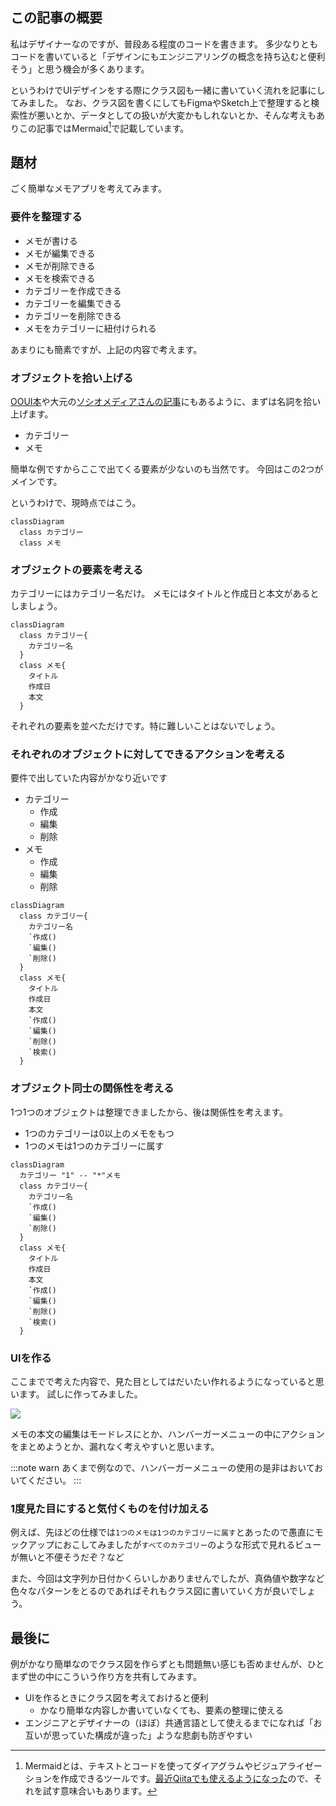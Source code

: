 <!--
title:   クラス図をUIデザインの際にも書く
tags:    Design,uml,クラス図,デザイン
id:      019231958ee1f3d5bf5d
private: false
-->
## この記事の概要

私はデザイナーなのですが、普段ある程度のコードを書きます。
多少なりともコードを書いていると「デザインにもエンジニアリングの概念を持ち込むと便利そう」と思う機会が多くあります。

というわけでUIデザインをする際にクラス図も一緒に書いていく流れを記事にしてみました。
なお、クラス図を書くにしてもFigmaやSketch上で整理すると検索性が悪いとか、データとしての扱いが大変かもしれないとか、そんな考えもありこの記事ではMermaid[^1]で記載しています。

[^1]: Mermaidとは、テキストとコードを使ってダイアグラムやビジュアライゼーションを作成できるツールです。[最近Qiitaでも使えるようになった](https://qiita.com/release-notes#mermaidによるダイアグラムの表示をベータ版として公開しました)ので、それを試す意味合いもあります。

## 題材

ごく簡単なメモアプリを考えてみます。

### 要件を整理する

- メモが書ける
- メモが編集できる
- メモが削除できる
- メモを検索できる
- カテゴリーを作成できる
- カテゴリーを編集できる
- カテゴリーを削除できる
- メモをカテゴリーに紐付けられる

あまりにも簡素ですが、上記の内容で考えます。

### オブジェクトを拾い上げる

[OOUI本](https://www.amazon.co.jp/dp/B0893RK6WC/)や大元の[ソシオメディアさんの記事](https://www.sociomedia.co.jp/7279)にもあるように、まずは名詞を拾い上げます。

- カテゴリー
- メモ

簡単な例ですからここで出てくる要素が少ないのも当然です。
今回はこの2つがメインです。

というわけで、現時点ではこう。

```mermaid
classDiagram
  class カテゴリー
  class メモ
```

### オブジェクトの要素を考える

カテゴリーにはカテゴリー名だけ。
メモにはタイトルと作成日と本文があるとしましょう。

```mermaid
classDiagram
  class カテゴリー{
    カテゴリー名
  }
  class メモ{
    タイトル
    作成日
    本文
  }
```

それぞれの要素を並べただけです。特に難しいことはないでしょう。

### それぞれのオブジェクトに対してできるアクションを考える

要件で出していた内容がかなり近いです

- カテゴリー
    - 作成
    - 編集
    - 削除
- メモ
    - 作成
    - 編集
    - 削除

```mermaid
classDiagram
  class カテゴリー{
    カテゴリー名
    `作成()
    `編集()
    `削除()
  }
  class メモ{
    タイトル
    作成日
    本文
    `作成()
    `編集()
    `削除()
    `検索()
  }
```

### オブジェクト同士の関係性を考える

1つ1つのオブジェクトは整理できましたから、後は関係性を考えます。

- 1つのカテゴリーは0以上のメモをもつ
- 1つのメモは1つのカテゴリーに属す

```mermaid
classDiagram
  カテゴリー "1" -- "*"メモ
  class カテゴリー{
    カテゴリー名
    `作成()
    `編集()
    `削除()
  }
  class メモ{
    タイトル
    作成日
    本文
    `作成()
    `編集()
    `削除()
    `検索()
  }
```

### UIを作る

ここまでで考えた内容で、見た目としてはだいたい作れるようになっていると思います。
試しに作ってみました。

![](https://qiita-image-store.s3.ap-northeast-1.amazonaws.com/0/214677/e91f1af8-7c80-6846-462d-a95ca813d1a0.png)

メモの本文の編集はモードレスにとか、ハンバーガーメニューの中にアクションをまとめようとか、漏れなく考えやすいと思います。

:::note warn
あくまで例なので、ハンバーガーメニューの使用の是非はおいておいてください。
:::

### 1度見た目にすると気付くものを付け加える

例えば、先ほどの仕様では`1つのメモは1つのカテゴリーに属す`とあったので愚直にモックアップにおこしてみましたが`すべてのカテゴリー`のような形式で見れるビューが無いと不便そうだぞ？など

また、今回は文字列か日付かくらいしかありませんでしたが、真偽値や数字など色々なパターンをとるのであればそれもクラス図に書いていく方が良いでしょう。

## 最後に

例がかなり簡単なのでクラス図を作らずとも問題無い感じも否めませんが、ひとまず世の中にこういう作り方を共有してみます。

- UIを作るときにクラス図を考えておけると便利
    - かなり簡単な内容しか書いていなくても、要素の整理に使える
- エンジニアとデザイナーの（ほぼ）共通言語として使えるまでになれば「お互いが思っていた構成が違った」ような悲劇も防ぎやすい
